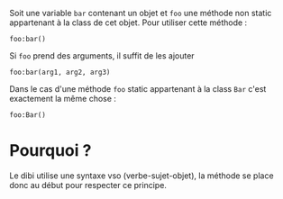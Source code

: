 Soit une variable `bar` contenant un objet et `foo` une méthode non static appartenant à la class de cet objet.
Pour utiliser cette méthode :
```skribi
foo:bar()
```

Si `foo` prend des arguments, il suffit de les ajouter
```skribi
foo:bar(arg1, arg2, arg3)
```

Dans le cas d'une méthode `foo` static appartenant à la class `Bar` c'est exactement la même chose :
```skribi
foo:Bar()
```

# Pourquoi ?

Le dibi utilise une syntaxe vso (verbe-sujet-objet), la méthode se place donc au début pour respecter ce principe.

